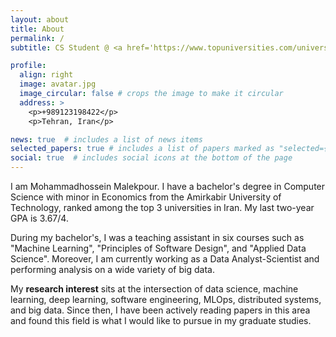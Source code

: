 ```yaml
---
layout: about
title: About
permalink: /
subtitle: CS Student @ <a href='https://www.topuniversities.com/universities/amirkabir-university-technology'>AUT</a> | Data Analyst @ <a href='https://www.linkedin.com/company/divarofficial/about/'>Divar</a>

profile:
  align: right
  image: avatar.jpg
  image_circular: false # crops the image to make it circular
  address: >
    <p>+989123198422</p>
    <p>Tehran, Iran</p>

news: true  # includes a list of news items
selected_papers: true # includes a list of papers marked as "selected={true}"
social: true  # includes social icons at the bottom of the page
---
```


I am Mohammadhossein Malekpour. I have a bachelor's degree in Computer Science with minor in Economics from the Amirkabir University of Technology, ranked among the top 3 universities in Iran. My last two-year GPA is 3.67/4.

During my bachelor's, I was a teaching assistant in six courses such as "Machine Learning", "Principles of Software Design", and "Applied Data Science". Moreover, I am currently working as a Data Analyst-Scientist and performing analysis on a wide variety of big data. 

My **research interest** sits at the intersection of data science, machine learning, deep learning, software engineering, MLOps, distributed systems, and big data. Since then, I have been actively reading papers in this area and found this field is what I would like to pursue in my graduate studies.
